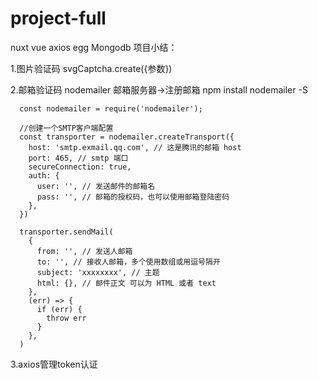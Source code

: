 # project-full
nuxt vue axios egg Mongodb
项目小结：

  1.图片验证码 svgCaptcha.create({参数})

  2.邮箱验证码 nodemailer 邮箱服务器->注册邮箱
    npm install nodemailer -S
    
      
      const nodemailer = require('nodemailer');

      //创建一个SMTP客户端配置
      const transporter = nodemailer.createTransport({
        host: 'smtp.exmail.qq.com', // 这是腾讯的邮箱 host
        port: 465, // smtp 端口
        secureConnection: true,
        auth: {
          user: '', // 发送邮件的邮箱名
          pass: '', // 邮箱的授权码，也可以使用邮箱登陆密码
        },
      })
      
      transporter.sendMail(
        {
          from: '', // 发送人邮箱
          to: '', // 接收人邮箱，多个使用数组或用逗号隔开
          subject: 'xxxxxxxx', // 主题
          html: {}, // 邮件正文 可以为 HTML 或者 text 
        },
        (err) => {
          if (err) {
            throw err
          }
        },
      )
  3.axios管理token认证 

